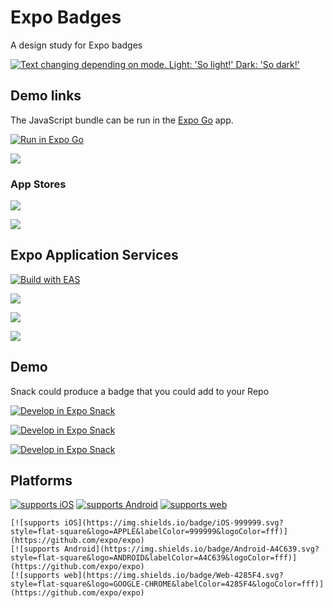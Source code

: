 # Expo Badges

A design study for Expo badges

<a href="https://docs.expo.dev/eas">
<picture>
  <source media="(prefers-color-scheme: dark)" srcset="https://img.shields.io/badge/Build-fff.svg?style=for-the-badge&logo=EXPO&labelColor=fff&logoColor=000">
  <img alt="Text changing depending on mode. Light: 'So light!' Dark: 'So dark!'" src="https://img.shields.io/badge/Build-000.svg?style=for-the-badge&logo=EXPO&labelColor=000&logoColor=FFF">
</picture>
</a>


## Demo links

The JavaScript bundle can be run in the [Expo Go](https://expo.dev/expo-go) app.

[![Run in Expo Go](https://img.shields.io/badge/Run%20in%20Expo%20Go-4285F4.svg?style=flat-square&logo=EXPO&labelColor=4285F4&logoColor=fff)](https://expo.dev/@bacon/pillar-valley)

[![](https://img.shields.io/badge/Play%20Online-4285F4.svg?style=flat-square&logo=Google-Chrome&labelColor=4285F4&logoColor=fff)](https://pillarvalley.netlify.app/)

### App Stores


[![](https://img.shields.io/badge/Google%20Play-4285F4.svg?style=flat-square&logo=Google-Play&labelColor=4285F4&logoColor=fff)](https://play.google.com/store/apps/details?id=com.evanbacon.pillarvalley)

[![](https://img.shields.io/badge/App%20Store-4285F4.svg?style=flat-square&logo=App-Store&labelColor=4285F4&logoColor=fff)](https://itunes.apple.com/us/app/pillar-valley/id1336398804)

<!-- https://expo.dev/@bacon/pillar-valley -->

## Expo Application Services

<!-- TODO: Need github bot link -->

[![Build with EAS](https://img.shields.io/badge/Build-3275E7.svg?style=for-the-badge&logo=EXPO&labelColor=000&logoColor=FFF)](https://docs.expo.dev/build/introduction/)

[![](https://img.shields.io/badge/eas%20submit%20--p%20android-3275E7.svg?style=flat-square&logo=Google-Play&labelColor=3275E7&logoColor=fff)](https://expo.dev/expo-go)

[![](https://img.shields.io/badge/eas%20submit%20--p%20ios-3275E7.svg?style=flat-square&logo=App-Store&labelColor=3275E7&logoColor=fff)](https://expo.dev/expo-go)

[![](https://img.shields.io/badge/Deploy%20to%20App%20Store-000.svg?style=flat-square&logo=App-Store&labelColor=ffffff&logoColor=000)](https://expo.dev/expo-go)

## Demo

Snack could produce a badge that you could add to your Repo

[![Develop in Expo Snack](https://img.shields.io/badge/Snack-fff.svg?style=for-the-badge&logo=EXPO&labelColor=000&logoColor=FFF)](https://snack.expo.io)

[![Develop in Expo Snack](https://img.shields.io/badge/DEVELOP%20IN%20SNACK-000.svg?style=for-the-badge&logo=EXPO&labelColor=FFF&logoColor=000)](https://snack.expo.io)

[![Develop in Expo Snack](https://img.shields.io/badge/Develop%20in%20Snack-000.svg?style=flat-square&logo=EXPO&labelColor=FFF&logoColor=000)](https://snack.expo.io)


## Platforms

[![supports iOS](https://img.shields.io/badge/iOS-999999.svg?style=flat-square&logo=APPLE&labelColor=999999&logoColor=fff)](https://github.com/expo/expo)
[![supports Android](https://img.shields.io/badge/Android-A4C639.svg?style=flat-square&logo=ANDROID&labelColor=A4C639&logoColor=fff)](https://github.com/expo/expo)
[![supports web](https://img.shields.io/badge/Web-4285F4.svg?style=flat-square&logo=GOOGLE-CHROME&labelColor=4285F4&logoColor=fff)](https://github.com/expo/expo)



```
[![supports iOS](https://img.shields.io/badge/iOS-999999.svg?style=flat-square&logo=APPLE&labelColor=999999&logoColor=fff)](https://github.com/expo/expo)
[![supports Android](https://img.shields.io/badge/Android-A4C639.svg?style=flat-square&logo=ANDROID&labelColor=A4C639&logoColor=fff)](https://github.com/expo/expo)
[![supports web](https://img.shields.io/badge/Web-4285F4.svg?style=flat-square&logo=GOOGLE-CHROME&labelColor=4285F4&logoColor=fff)](https://github.com/expo/expo)
```
